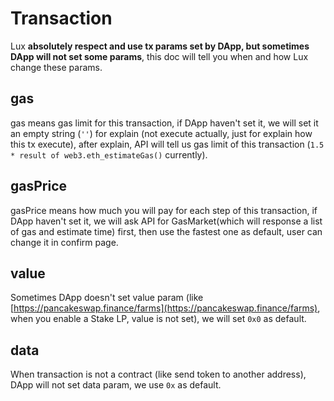 # Transaction

Lux **absolutely respect and use tx params set by DApp, but sometimes DApp will not set some params**, this doc will tell you when and how Lux change these params.

## gas

gas means gas limit for this transaction, if DApp haven't set it, we will set it an empty string (`''`) for explain (not execute actually, just for explain how this tx execute), after explain, API will tell us gas limit of this transaction (`1.5  * result of web3.eth_estimateGas()` currently).

## gasPrice

gasPrice means how much you will pay for each step of this transaction, if DApp haven't set it, we will ask API for GasMarket(which will response a list of gas and estimate time) first, then use the fastest one as default, user can change it in confirm page.

## value

Sometimes DApp doesn't set value param (like [https://pancakeswap.finance/farms](https://pancakeswap.finance/farms), when you enable a Stake LP, value is not set), we will set `0x0` as default.

## data

When transaction is not a contract (like send token to another address), DApp will not set data param, we use `0x` as default.